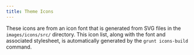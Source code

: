 ```yaml
---
title: Theme Icons
---
```

These icons are from an icon font that is generated from SVG files in the `images/icons/src/` directory.
This icon list, along with the font and associated stylesheet, is automatically generated by the `grunt icons-build` command.

